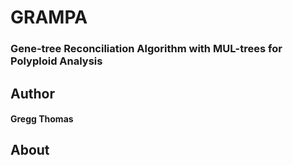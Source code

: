 # GRAMPA
### Gene-tree Reconciliation Algorithm with MUL-trees for Polyploid Analysis

## Author
#### Gregg Thomas

## About